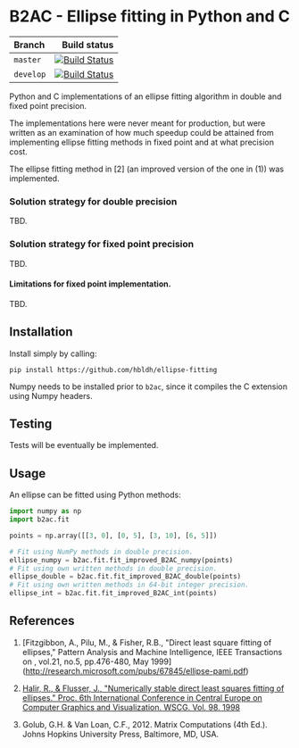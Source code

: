 # B2AC - Ellipse fitting in Python and C

|  Branch       | Build status     |
| :------------ | ---------------: |
| `master`      | [![Build Status](https://travis-ci.org/hbldh/b2ac.svg?branch=master)](https://travis-ci.org/hbldh/b2ac) |
| `develop`     | [![Build Status](https://travis-ci.org/hbldh/b2ac.svg?branch=develop)](https://travis-ci.org/hbldh/b2ac) |

Python and C implementations of an ellipse fitting algorithm in double and fixed point precision. 

The implementations here were never meant for production, but were written as an examination of how much
speedup could be attained from implementing ellipse fitting methods in fixed point and at what precision cost.

The ellipse fitting method in \[2\] (an improved version of the one in (1)) was implemented.

### Solution strategy for double precision

TBD. 

### Solution strategy for fixed point precision

TBD.

#### Limitations for fixed point implementation.

TBD.

## Installation

Install simply by calling:

    pip install https://github.com/hbldh/ellipse-fitting
    
Numpy needs to be installed prior to `b2ac`, since it compiles the C extension using Numpy headers.

## Testing

Tests will be eventually be implemented.

## Usage

An ellipse can be fitted using Python methods:

```python
import numpy as np
import b2ac.fit

points = np.array([[3, 0], [0, 5], [3, 10], [6, 5]])

# Fit using NumPy methods in double precision.
ellipse_numpy = b2ac.fit.fit_improved_B2AC_numpy(points)
# Fit using own written methods in double precision.
ellipse_double = b2ac.fit.fit_improved_B2AC_double(points)
# Fit using own written methods in 64-bit integer precision.
ellipse_int = b2ac.fit.fit_improved_B2AC_int(points)

```

## References

1.  [Fitzgibbon, A., Pilu, M., & Fisher, R.B.,
    "Direct least square fitting of ellipses," Pattern Analysis and Machine Intelligence,
    IEEE Transactions on , vol.21, no.5, pp.476-480, May 1999]
    (http://research.microsoft.com/pubs/67845/ellipse-pami.pdf)
    
2.  [Halir, R., & Flusser, J., "Numerically stable direct least squares fitting of ellipses." 
     Proc. 6th International Conference in Central Europe on Computer Graphics and Visualization. 
     WSCG. Vol. 98. 1998](http://autotrace.sourceforge.net/WSCG98.pdf)

3.  Golub, G.H. & Van Loan, C.F., 2012. Matrix Computations (4th Ed.). 
    Johns Hopkins University Press, Baltimore, MD, USA.